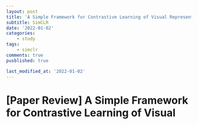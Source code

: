 ```yaml
---
layout: post
title: 'A Simple Framework for Contrastive Learning of Visual Representations'
subtitle: SimCLR
date: '2022-01-02'
categories:
    - study
tags:
    - simclr
comments: true
pusblished: true

last_modified_at: '2022-01-02'
---
```


# [Paper Review] A Simple Framework for Contrastive Learning of Visual